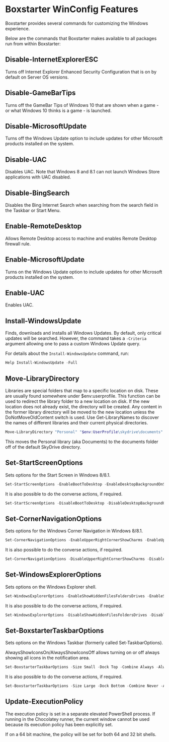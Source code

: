 ﻿---
Order: 110
Title: Boxstarter WinConfig Features
---

# Boxstarter WinConfig Features

Boxstarter provides several commands for customizing the Windows experience.

Below are the commands that Boxstarter makes available to all packages run from within Boxstarter:

## Disable-InternetExplorerESC

Turns off Internet Explorer Enhanced Security Configuration that is on by default on Server OS versions.

## Disable-GameBarTips

Turns off the GameBar Tips of Windows 10 that are shown when a game - or what Windows 10 thinks is a game - is launched.

## Disable-MicrosoftUpdate

Turns off the Windows Update option to include updates for other Microsoft products installed on the system.

## Disable-UAC

Disables UAC. Note that Windows 8 and 8.1 can not launch Windows Store applications with UAC disabled.

## Disable-BingSearch

Disables the Bing Internet Search when searching from the search field in the Taskbar or Start Menu.

## Enable-RemoteDesktop

Allows Remote Desktop access to machine and enables Remote Desktop firewall rule.

## Enable-MicrosoftUpdate

Turns on the Windows Update option to include updates for other Microsoft products installed on the system.

## Enable-UAC

Enables UAC.

## Install-WindowsUpdate

Finds, downloads and installs all Windows Updates. By default, only critical updates will be searched. However, the command takes a `-Criteria` argument allowing one to pass a custom Windows Update query.

For details about the `Install-WindowsUpdate` command, run:

```powershell
Help Install-WindowsUpdate -Full
```

## Move-LibraryDirectory

Libraries are special folders that map to a specific location on disk. These are usually found somewhere under $env:userprofile. This function can be used to redirect the library folder to a new location on disk. If the new location does not already exist, the directory will be created. Any content in the former library directory will be moved to the new location unless the DoNotMoveOldContent switch is used. Use Get-LibraryNames to discover the names of different libraries and their current physical directories.

```powershell
Move-LibraryDirectory "Personal" "$env:UserProfile\skydrive\documents"
```

This moves the Personal library (aka Documents) to the documents folder off of the default SkyDrive directory.

## Set-StartScreenOptions

Sets options for the Start Screen in Windows 8/8.1.

```powershell
Set-StartScreenOptions -EnableBootToDesktop -EnableDesktopBackgroundOnStart -EnableShowStartOnActiveScreen -EnableShowAppsViewOnStartScreen -EnableSearchEverywhereInAppsView -EnableListDesktopAppsFirst
```

It is also possible to do the converse actions, if required.

```powershell
Set-StartScreenOptions -DisableBootToDesktop -DisableDesktopBackgroundOnStart -DisableShowStartOnActiveScreen -DisableShowAppsViewOnStartScreen -DisableSearchEverywhereInAppsView -DisableListDesktopAppsFirst
```

## Set-CornerNavigationOptions

Sets options for the Windows Corner Navigation in Windows 8/8.1.

```powershell
Set-CornerNavigationOptions -EnableUpperRightCornerShowCharms -EnableUpperLeftCornerSwitchApps -EnableUsePowerShellOnWinX
```

It is also possible to do the converse actions, if required.

```powershell
Set-CornerNavigationOptions -DisableUpperRightCornerShowCharms -DisableUpperLeftCornerSwitchApps -DisableUsePowerShellOnWinX
```

## Set-WindowsExplorerOptions

Sets options on the Windows Explorer shell.

```powershell
Set-WindowsExplorerOptions -EnableShowHiddenFilesFoldersDrives -EnableShowProtectedOSFiles -EnableShowFileExtensions -EnableShowFullPathInTitleBar -EnableOpenFileExplorerToQuickAccess -EnableShowRecentFilesInQuickAccess -EnableShowFrequentFoldersInQuickAccess -EnableExpandToOpenFolder -EnableShowRibbon -EnableItemCheckBox
```

It is also possible to do the converse actions, if required.

```powershell
Set-WindowsExplorerOptions -DisableShowHiddenFilesFoldersDrives -DisableShowProtectedOSFiles -DisableShowFileExtensions -DisableShowFullPathInTitleBar -DisableOpenFileExplorerToQuickAccess -DisableShowRecentFilesInQuickAccess -DisableShowFrequentFoldersInQuickAccess -DisableExpandToOpenFolder -DisableShowRibbon -DisableItemCheckBox
```

## Set-BoxstarterTaskbarOptions

Sets options on the Windows Taskbar (formerly called Set-TaskbarOptions).

AlwaysShowIconsOn/AlwaysShowIconsOff allows turning on or off always showing all icons in the notification area.

```powershell
Set-BoxstarterTaskbarOptions -Size Small -Dock Top -Combine Always -AlwaysShowIconsOn -MultiMonitorOn -MultiMonitorMode All -MultiMonitorCombine Always -EnableSearchBox
```

It is also possible to do the converse actions, if required.

```powershell
Set-BoxstarterTaskbarOptions -Size Large -Dock Bottom -Combine Never -AlwaysShowIconsOff -MultiMonitorOff -DisableSearchBox
```

## Update-ExecutionPolicy

The execution policy is set in a separate elevated PowerShell process. If running in the Chocolatey runner, the current window cannot be used because its execution policy has been explicitly set.

If on a 64 bit machine, the policy will be set for both 64 and 32 bit shells.
